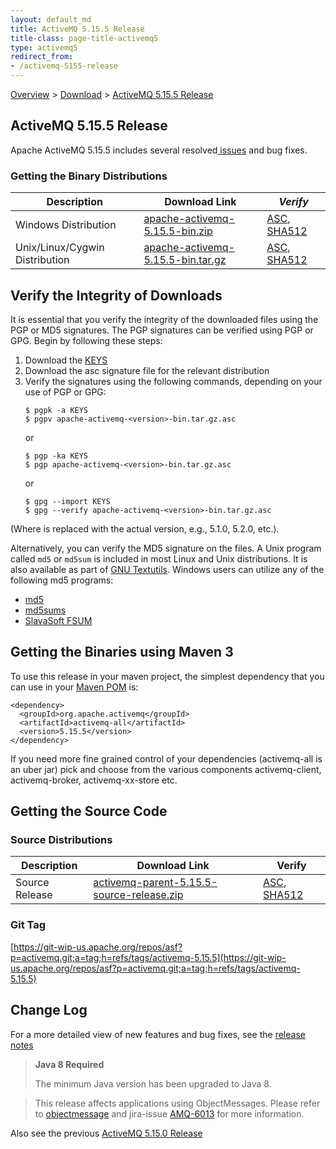 ```yaml
---
layout: default_md
title: ActiveMQ 5.15.5 Release 
title-class: page-title-activemq5
type: activemq5
redirect_from:
- /activemq-5155-release
---
```


[Overview](overview) > [Download](download) > [ActiveMQ 5.15.5 Release](activemq-5155-release)

ActiveMQ 5.15.5 Release
-----------------------

Apache ActiveMQ 5.15.5 includes several resolved[ issues](https://issues.apache.org/jira/secure/ReleaseNote.jspa?projectId=12311210&version=12343307) and bug fixes.

### Getting the Binary Distributions

Description|Download Link|_Verify_
---|---|---
Windows Distribution|[apache-activemq-5.15.5-bin.zip](http://archive.apache.org/dist/activemq/5.15.5/apache-activemq-5.15.5-bin.zip)|[ASC](https://archive.apache.org/dist/activemq/5.15.5/apache-activemq-5.15.5-bin.zip.asc), [SHA512](https://archive.apache.org/dist/activemq/5.15.5/apache-activemq-5.15.5-bin.zip.sha512)
Unix/Linux/Cygwin Distribution|[apache-activemq-5.15.5-bin.tar.gz](http://archive.apache.org/dist/activemq/5.15.5/apache-activemq-5.15.5-bin.tar.gz)|[ASC](https://archive.apache.org/dist/activemq/5.15.5/apache-activemq-5.15.5-bin.tar.gz.asc), [SHA512](https://archive.apache.org/dist/activemq/5.15.5/apache-activemq-5.15.5-bin.tar.gz.sha512)

Verify the Integrity of Downloads
---------------------------------

It is essential that you verify the integrity of the downloaded files using the PGP or MD5 signatures. The PGP signatures can be verified using PGP or GPG. Begin by following these steps:

1.  Download the [KEYS](http://www.apache.org/dist/activemq/KEYS)
2.  Download the asc signature file for the relevant distribution
3.  Verify the signatures using the following commands, depending on your use of PGP or GPG:
    ```
    $ pgpk -a KEYS
    $ pgpv apache-activemq-<version>-bin.tar.gz.asc
    ```
    or
    ```
    $ pgp -ka KEYS
    $ pgp apache-activemq-<version>-bin.tar.gz.asc
    ```
    or
    ```
    $ gpg --import KEYS
    $ gpg --verify apache-activemq-<version>-bin.tar.gz.asc
    ```

(Where <version> is replaced with the actual version, e.g., 5.1.0, 5.2.0, etc.).

Alternatively, you can verify the MD5 signature on the files. A Unix program called `md5` or `md5sum` is included in most Linux and Unix distributions. It is also available as part of [GNU Textutils](http://www.gnu.org/software/textutils/textutils.html). Windows users can utilize any of the following md5 programs:

*   [md5](http://www.fourmilab.ch/md5/)
*   [md5sums](http://www.pc-tools.net/win32/md5sums/)
*   [SlavaSoft FSUM](http://www.slavasoft.com/fsum/)

Getting the Binaries using Maven 3
----------------------------------

To use this release in your maven project, the simplest dependency that you can use in your [Maven POM](http://maven.apache.org/guides/introduction/introduction-to-the-pom.html) is:
```
<dependency>
  <groupId>org.apache.activemq</groupId>
  <artifactId>activemq-all</artifactId>
  <version>5.15.5</version>
</dependency>
```
If you need more fine grained control of your dependencies (activemq-all is an uber jar) pick and choose from the various components activemq-client, activemq-broker, activemq-xx-store etc.

Getting the Source Code
-----------------------

### Source Distributions

Description|Download Link|Verify
---|---|---
Source Release|[activemq-parent-5.15.5-source-release.zip](https://archive.apache.org/dist/activemq/5.15.5/activemq-parent-5.15.5-source-release.zip)|[ASC](https://archive.apache.org/dist/activemq/5.15.5/activemq-parent-5.15.5-source-release.zip.asc), [SHA512](https://archive.apache.org/dist/activemq/5.15.5/activemq-parent-5.15.5-source-release.zip.sha512)

### Git Tag

[https://git-wip-us.apache.org/repos/asf?p=activemq.git;a=tag;h=refs/tags/activemq-5.15.5](https://git-wip-us.apache.org/repos/asf?p=activemq.git;a=tag;h=refs/tags/activemq-5.15.5)

Change Log
----------

For a more detailed view of new features and bug fixes, see the [release notes](https://issues.apache.org/jira/secure/ReleaseNote.jspa?projectId=12311210&version=12341669)

> **Java 8 Required**
> 
> The minimum Java version has been upgraded to Java 8.

> This release affects applications using ObjectMessages. Please refer to [objectmessage](objectmessage) and jira-issue [AMQ-6013](https://issues.apache.org/jira/browse/AMQ-6013) for more information.

Also see the previous [ActiveMQ 5.15.0 Release](activemq-5150-release)
